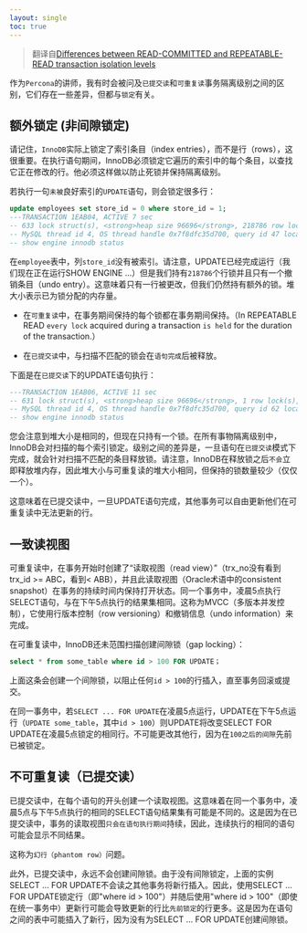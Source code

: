 ```yaml
---
layout: single
toc: true
---
```


> 翻译自[Differences between READ-COMMITTED and REPEATABLE-READ transaction isolation levels](https://www.percona.com/blog/2012/08/28/differences-between-read-committed-and-repeatable-read-transaction-isolation-levels/)

作为`Percona`的讲师，我有时会被问及`已提交读`和`可重复读`事务隔离级别之间的区别，它们存在一些差异，但都与`锁定`有关。

## 额外锁定 (非间隙锁定)

请记住，`InnoDB`实际上锁定了索引条目（index entries），而不是行（rows），这很重要。在执行语句期间，InnoDB必须锁定它遍历的索引中的每个条目，以查找它正在修改的行。他必须这样做以防止死锁并保持隔离级别。

若执行一句`未被`良好索引的`UPDATE`语句，则会锁定很多行：

```sql
update employees set store_id = 0 where store_id = 1;
---TRANSACTION 1EAB04, ACTIVE 7 sec
-- 633 lock struct(s), <strong>heap size 96696</strong>, 218786 row lock(s), undo log entries 1
-- MySQL thread id 4, OS thread handle 0x7f8dfc35d700, query id 47 localhost root
-- show engine innodb status
```

在`employee`表中，列`store_id`没有被索引。请注意，UPDATE已经完成运行（我们现在正在运行SHOW ENGINE ...）但是我们持有`218786`个行锁并且只有一个撤销条目（undo entry）。这意味着只有一行被更改，但我们仍然持有额外的锁。堆大小表示已为锁分配的内存量。

- 在`可重复读`中，在事务期间保持的每个锁都在事务期间保持。（In REPEATABLE READ `every lock` acquired during a transaction `is held` for the duration of the transaction.）

- 在`已提交读`中，与扫描不匹配的锁会在`语句完成`后被释放。

下面是在`已提交读`下的UPDATE语句执行：

```sql
---TRANSACTION 1EAB06, ACTIVE 11 sec
-- 631 lock struct(s), <strong>heap size 96696</strong>, 1 row lock(s), undo log entries 1
-- MySQL thread id 4, OS thread handle 0x7f8dfc35d700, query id 62 localhost root
-- show engine innodb status
```

您会注意到堆大小是相同的，但现在只持有一个锁。在所有事物隔离级别中，InnoDB会对扫描的每个索引锁定。级别之间的差异是，一旦语句在`已提交读`模式下完成，就会针对扫描不匹配的条目释放锁。请注意，InnoDB在释放锁之后`不会`立即释放堆内存，因此堆大小与可重复读的堆大小相同，但保持的锁数量较少（仅仅一个）。

这意味着在已提交读中，一旦UPDATE语句完成，其他事务可以自由更新他们在可重复读中无法更新的行。

## 一致读视图

可重复读中，在事务开始时创建了“读取视图（read view）”（trx_no没有看到trx_id >= ABC，看到< ABB），并且此读取视图（Oracle术语中的consistent snapshot）在事务的持续时间内保持打开状态。同一个事务中，凌晨5点执行SELECT语句，与在下午5点执行的结果集相同。这称为MVCC（多版本并发控制），它使用行版本控制（row versioning）和撤销信息（undo information）来完成。

在可重复读中，InnoDB还未范围扫描创建间隙锁（gap locking）：

```sql
select * from some_table where id > 100 FOR UPDATE；
```

上面这条会创建一个间隙锁，以阻止任何`id > 100`的行插入，直至事务回滚或提交。

在同一事务中，若`SELECT ... FOR UPDATE`在凌晨5点运行，UPDATE在下午5点运行（`UPDATE some_table`，其中`id > 100`）则UPDATE将改变SELECT FOR UPDATE在凌晨5点锁定的相同行。不可能更改其他行，因为在`100之后的间隙`先前已被锁定。

## 不可重复读（已提交读）

已提交读中，在每个语句的开头创建一个读取视图。这意味着在同一个事务中，凌晨5点与下午5点执行的相同的SELECT语句结果集有可能是不同的。这是因为在已提交读中，事务的读取视图`只会在语句执行期间`持续，因此，连续执行的相同的语句可能会显示不同结果。

这称为`幻行（phantom row）`问题。

此外，已提交读中，永远不会创建间隙锁。由于没有间隙锁定，上面的实例SELECT ... FOR UPDATE不会读之其他事务将新行插入。因此，使用SELECT ... FOR UPDATE锁定行（即"where id > 100"）并随后使用"where id > 100"（即使在统一事务中）更新行可能会导致更新的行比`先前锁定`的行更多。这是因为在语句之间的表中可能插入了新行，因为没有为SELECT ... FOR UPDATE创建间隙锁。